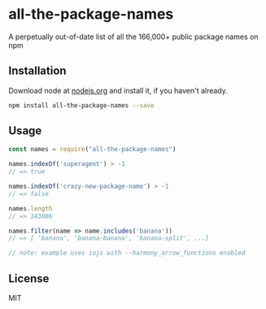 # all-the-package-names 

A perpetually out-of-date list of all the 166,000+ public package names on npm

## Installation

Download node at [nodejs.org](http://nodejs.org) and install it, if you haven't already.

```sh
npm install all-the-package-names --save
```

## Usage

```js
const names = require("all-the-package-names")

names.indexOf('superagent') > -1
// => true

names.indexOf('crazy-new-package-name') > -1
// => false

names.length
// => 143086

names.filter(name => name.includes('banana'))
// => [ 'banana', 'banana-banana', 'banana-split', ...]

// note: example uses iojs with --harmony_arrow_functions enabled
```

## License

MIT
